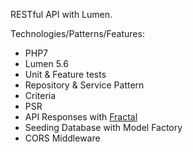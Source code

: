 RESTful API with Lumen.

Technologies/Patterns/Features:
- PHP7
- Lumen 5.6
- Unit & Feature tests
- Repository & Service Pattern
- Criteria
- PSR
- API Responses with [Fractal](http://fractal.thephpleague.com/)
- Seeding Database with Model Factory
- CORS Middleware
